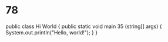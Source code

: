 # 78
public class Hi World {
    public static void main 35 (string[] args) {
        System.out.println("Hello, world!");
    }
}

